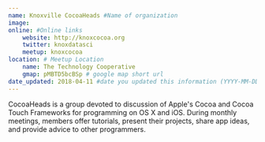 ```yaml
---
name: Knoxville CocoaHeads #Name of organization
image:
online: #Online links
    website: http://knoxcocoa.org
    twitter: knoxdatasci
    meetup: knoxcocoa
location: # Meetup Location
    name: The Technology Cooperative
    gmap: pMBTD5bcBSp # google map short url
date_updated: 2018-04-11 #date you updated this information (YYYY-MM-DD), only Month, Year will be shown.
---
```

CocoaHeads is a group devoted to discussion of Apple's Cocoa and Cocoa Touch Frameworks for programming on OS X and iOS. During monthly meetings, members offer tutorials, present their projects, share app ideas, and provide advice to other programmers.
